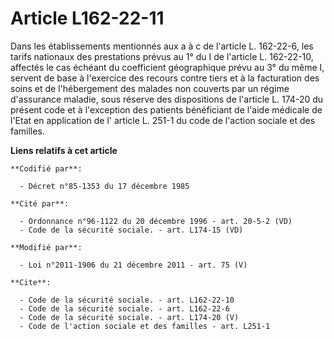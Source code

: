# Article L162-22-11

Dans les établissements mentionnés aux a à c de l'article L. 162-22-6, les tarifs nationaux des prestations prévus au 1° du I
de l'article L. 162-22-10, affectés le cas échéant du coefficient géographique prévu au 3° du même I, servent de base à
l'exercice des recours contre tiers et à la facturation des soins et de l'hébergement des malades non couverts par un régime
d'assurance maladie, sous réserve des dispositions de l'article L. 174-20 du présent code et à l'exception des patients
bénéficiant de l'aide médicale de l'Etat en application de l' article L. 251-1 du code de l'action sociale et des familles.

**Liens relatifs à cet article**

	**Codifié par**:

	  - Décret n°85-1353 du 17 décembre 1985

	**Cité par**:

	  - Ordonnance n°96-1122 du 20 décembre 1996 - art. 20-5-2 (VD)
	  - Code de la sécurité sociale. - art. L174-15 (VD)

	**Modifié par**:

	  - Loi n°2011-1906 du 21 décembre 2011 - art. 75 (V)

	**Cite**:

	  - Code de la sécurité sociale. - art. L162-22-10
	  - Code de la sécurité sociale. - art. L162-22-6
	  - Code de la sécurité sociale. - art. L174-20 (V)
	  - Code de l'action sociale et des familles - art. L251-1
